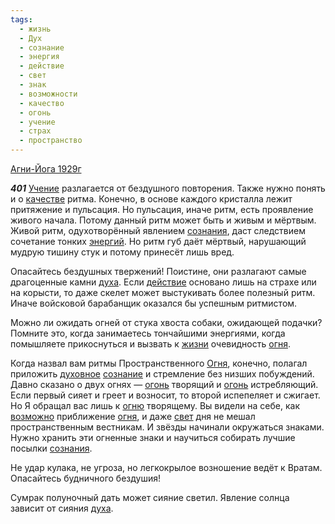 ```yaml
---
tags:
  - жизнь
  - Дух
  - сознание
  - энергия
  - действие
  - свет
  - знак
  - возможности
  - качество
  - огонь
  - учение
  - страх
  - пространство
---
```


[Агни-Йога 1929г](https://127.0.0.1:4002/agni/1929)

___401___
[Учение](../../../tags/#учение) разлагается от бездушного повторения. Также нужно понять и о [качестве](../../../tags/#качество) ритма. Конечно, в основе каждого кристалла лежит притяжение и пульсация. Но пульсация, иначе ритм, есть проявление живого начала. Потому данный ритм может быть и живым и мёртвым. Живой ритм, одухотворённый явлением [сознания](../../../tags/#[сознание](../../../tags/#сознание)), даст следствием сочетание тонких [энергий](../../../tags/#[энергия](../../../tags/#энергия)). Но ритм губ даёт мёртвый, нарушающий мудрую тишину стук и потому принесёт лишь вред.   

Опасайтесь бездушных твержений! Поистине, они разлагают самые драгоценные камни [духа](../../../tags/#Дух). Если [действие](../../../tags/#действие) основано лишь на страхе или на корысти, то даже скелет может выстукивать более полезный ритм. Иначе войсковой барабанщик оказался бы успешным ритмистом.   

Можно ли ожидать огней от стука хвоста собаки, ожидающей подачки? Помните это, когда занимаетесь тончайшими энергиями, когда помышляете прикоснуться и вызвать к [жизни](../../../tags/#жизнь) очевидность [огня](../../../tags/#[огонь](../../../tags/#огонь)).   

Когда назвал вам ритмы Пространственного [Огня](../../../tags/#[огонь](../../../tags/#огонь)), конечно, полагал приложить [духовное](../../../tags/#Дух) [сознание](../../../tags/#сознание) и стремление без низших побуждений. Давно сказано о двух огнях — [огонь](../../../tags/#огонь) творящий и [огонь](../../../tags/#огонь) истребляющий. Если первый сияет и греет и возносит, то второй испепеляет и сжигает. Но Я обращал вас лишь к [огню](../../../tags/#огонь) творящему. Вы видели на себе, как [возможно](../../../tags/#возможности) приближение [огня](../../../tags/#[огонь](../../../tags/#огонь)), и даже [свет](../../../tags/#свет) дня не мешал пространственным вестникам. И звёзды начинали окружаться знаками. Нужно хранить эти огненные знаки и научиться собирать лучшие посылки [сознания](../../../tags/#[сознание](../../../tags/#сознание)).   

Не удар кулака, не угроза, но легкокрылое возношение ведёт к Вратам. Опасайтесь будничного бездушия!   

Сумрак полуночный дать может сияние светил. Явление солнца зависит от сияния [духа](../../../tags/#Дух).